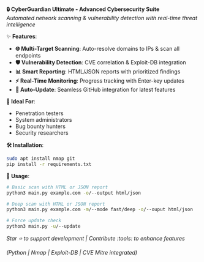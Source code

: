 **:lock: CyberGuardian Ultimate - Advanced Cybersecurity Suite**  
*Automated network scanning & vulnerability detection with real-time threat intelligence*  

:sparkles: **Features**:  
- **:globe_with_meridians: Multi-Target Scanning**: Auto-resolve domains to IPs & scan all endpoints  
- **:shield: Vulnerability Detection**: CVE correlation & Exploit-DB integration  
- **:bar_chart: Smart Reporting**: HTML/JSON reports with prioritized findings  
- **:zap: Real-Time Monitoring**: Progress tracking with Enter-key updates  
- **:arrows_counterclockwise: Auto-Update**: Seamless GitHub integration for latest features  

**:rocket: Ideal For**:  
- Penetration testers  
- System administrators  
- Bug bounty hunters  
- Security researchers

**:hammer_and_wrench: Installation**:
```bash
sudo apt install nmap git
pip install -r requirements.txt
```

**:8ball: Usage**:
```bash
# Basic scan with HTML or JSON report
python3 main.py example.com -o/--output html/json

# Deep scan with HTML or JSON report
python3 main.py example.com -m/--mode fast/deep -o/--ouput html/json

# Force update check
python3 main.py -u/--update
```

*Star :star: to support development | Contribute :tools: to enhance features*  

*(Python | Nmap | Exploit-DB | CVE Mitre integrated)*
